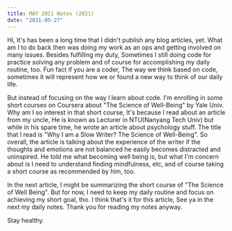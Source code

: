 ```yaml
---
title: MAY 2021 Notes (2021)
date: "2021-05-27"
---
```


Hi, It's has been a long time that I didn't publish any blog articles, yet. What am I to do back then was doing my work as an ops and getting involved on many issues. Besides fulfilling my duty, Sometimes I still doing code for practice solving any problem and of course for accomplishing my daily routine, too. Fun fact if you are a coder, The way we think based on code, sometimes it will represent how we or found a new way to think of our daily life.

But instead of focusing on the way I learn about code. I'm enrolling in some short courses on Coursera about "The Science of Well-Being" by Yale Univ. Why am I so interest in that short course, It's because I read about an article from my uncle, He is known as Lecturer in NTU(Nanyang Tech Univ) but while in his spare time, he wrote an article about psychology stuff. The title that I read is "Why I am a Slow Writer? The Science of Well-Being". So overall, the article is talking about the experience of the writer if the thoughts and emotions are not balanced he easily becomes distracted and uninspired. He told me what becoming well being is, but what I'm concern about is I need to understand finding mindfulness, etc, and of course taking a short course as recommended by him, too.

In the next article, I might be summarizing the short course of "The Science of Well Being". But for now, I need to keep my daily routine and focus on achieving my short goal, tho. I think that's it for this article, See ya in the next my daily notes. 
Thank you for reading my notes anyway.

Stay healthy.
